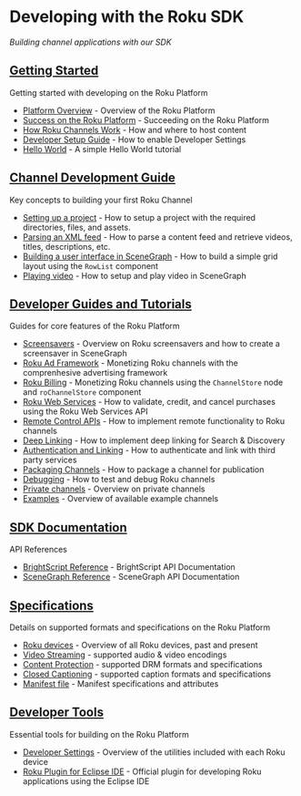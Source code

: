 # Developing with the Roku SDK
_Building channel applications with our SDK_

## [Getting Started](/develop/getting-started)

Getting started with developing on the Roku Platform

* [Platform Overview](/develop/getting-started/platform-overview.md) - Overview of the Roku Platform
* [Success on the Roku Platform](/develop/getting-started/channel-success.md) - Succeeding on the Roku Platform
* [How Roku Channels Work](/develop/getting-started/how-channels-work.md) - How and where to host content
* [Developer Setup Guide](/develop/getting-started/setup-guide.md) - How to enable Developer Settings
* [Hello World](/develop/getting-started/hello-world.md) - A simple Hello World tutorial

## [Channel Development Guide](/develop/channel-development)

Key concepts to building your first Roku Channel

* [Setting up a project](/develop/channel-development/project-setup.md) - How to setup a project with the required directories, files, and assets.
* [Parsing an XML feed](/develop/channel-development/parsing-feed.md) - How to parse a content feed and retrieve videos, titles, descriptions, etc.
* [Building a user interface in SceneGraph](/develop/channel-development/scenegraph-ui.md) - How to build a simple grid layout using the `RowList` component
* [Playing video](/develop/channel-development/video-playback.md) - How to setup and play video in SceneGraph

## [Developer Guides and Tutorials](/develop/guides)

Guides for core features of the Roku Platform

* [Screensavers](/develop/guides/screensavers.md) - Overview on Roku screensavers and how to create a screensaver in SceneGraph
* [Roku Ad Framework](/develop/guides/roku-ad-framework.md) - Monetizing Roku channels with the comprenhesive advertising framework
* [Roku Billing](/develop/guides/roku-billing.md) - Monetizing Roku channels using the `ChannelStore` node and `roChannelStore` component
* [Roku Web Services](/develop/guides/roku-web-services.md) - How to validate, credit, and cancel purchases using the Roku Web Services API
* [Remote Control APIs](/develop/guides/remote-api-ecp.md) - How to implement remote functionality to Roku channels
* [Deep Linking](/develop/guides/deep-linking.md) - How to implement deep linking for Search & Discovery
* [Authentication and Linking](/develop/guides/auth-linking.md) - How to authenticate and link with third party services
* [Packaging Channels](/develop/guides/packaging.md) - How to package a channel for publication
* [Debugging](/develop/guides/debugging.md) - How to test and debug Roku channels
* [Private channels](/develop/guides/private-channels.md) - Overview on private channels
* [Examples](/develop/guides/examples.md) - Overview of available example channels

## [SDK Documentation](/develop/sdk-documentation)

API References

* [BrightScript Reference](/develop/sdk-documentation/brightscript-reference.md) - BrightScript API Documentation
* [SceneGraph Reference](/develop/sdk-documentation/scenegraph-reference.md) - SceneGraph API Documentation


## [Specifications](/develop/specifications)

Details on supported formats and specifications on the Roku Platform

* [Roku devices](/develop/specifications/roku-devices.md) - Overview of all Roku devices, past and present
* [Video Streaming](/develop/specifications/video-streaming.md) - supported audio & video encodings
* [Content Protection](/develop/specifications/content-protection.md) - supported DRM formats and specifications
* [Closed Captioning](/develop/specifications/closed-captioning.md) - supported caption formats and specifications
* [Manifest file](/develop/specifications/manifest.md) - Manifest specifications and attributes

## [Developer Tools](/develop/developer-tools)

Essential tools for building on the Roku Platform

* [Developer Settings](/develop/developer-tools/developer-settings.md) - Overview of the utilities included with each Roku device
* [Roku Plugin for Eclipse IDE](/develop/developer-tools/eclipse-plugin.md) - Official plugin for developing Roku applications using the Eclipse IDE
